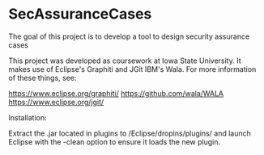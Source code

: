 # SecAssuranceCases
The goal of this project is to develop a tool to design security assurance cases

This project was developed as coursework at Iowa State University.
It makes use of Eclipse's Graphiti and JGit IBM's Wala.
For more information of these things, see:

https://www.eclipse.org/graphiti/
https://github.com/wala/WALA
https://www.eclipse.org/jgit/

Installation:

Extract the .jar located in plugins to /Eclipse/dropins/plugins/ and launch Eclipse with the -clean option to ensure it loads the new plugin.